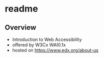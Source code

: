 # readme

<!---
##@ <beg-file_info>
##@ document_metadata:
##@   - caption: "readme a11y-course-uu518bergen"
##@     dmid: "uu867deedchef1676985114fmid"
##@     vim:  tw=180
##@     date: created="2023-02-21T05:11:54"
##@     last: lastmod="2023-02-21T05:11:54"
##@     tags:       __tags__
##@     people:
##@         - pple: __people__
##@     author:     created="__author__"
##@     lastupdate: "__lastupdate__"
##@     namespace:
##@         - nams: __namespace__
##@     desc: |
##@         ## Overview
##@         * Introduction to Web Accessibility | W3Cx  WAI0.1x
##@     seealso: |
##@         ## See also
##@         * capt="__wwcapt__" ;; href="__wwhref__" ;; tags="__wwtags__" ;; id="dmid://uu867deedchef1676985114x03xlnk"
##@     seeinstead: |
##@         * __seeinstead__
##@ <end-file_info>
--->

## Overview

* Introduction to Web Accessibility
* offered by W3Cx WAI0.1x
* hosted on https://www.edx.org/about-us
